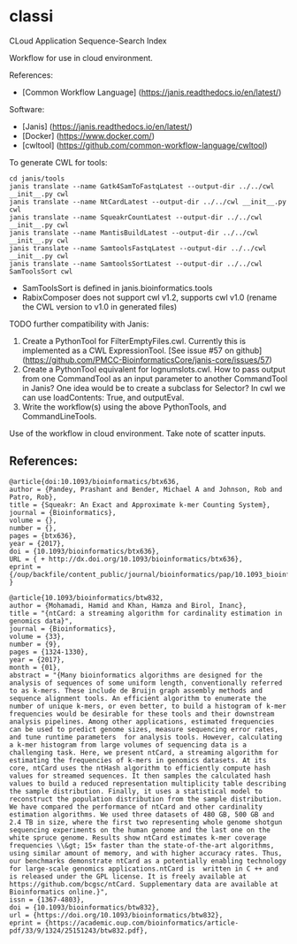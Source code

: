 # classi
CLoud Application Sequence-Search Index

Workflow for use in cloud environment.

References:
* [Common Workflow Language] (https://janis.readthedocs.io/en/latest/)

Software:
* [Janis] (https://janis.readthedocs.io/en/latest/)
* [Docker] (https://www.docker.com/)
* [cwltool] (https://github.com/common-workflow-language/cwltool)

To generate CWL for tools:
```
cd janis/tools
janis translate --name Gatk4SamToFastqLatest --output-dir ../../cwl __init__.py cwl
janis translate --name NtCardLatest --output-dir ../../cwl __init__.py cwl
janis translate --name SqueakrCountLatest --output-dir ../../cwl __init__.py cwl
janis translate --name MantisBuildLatest --output-dir ../../cwl __init__.py cwl
janis translate --name SamtoolsFastqLatest --output-dir ../../cwl __init__.py cwl
janis translate --name SamtoolsSortLatest --output-dir ../../cwl SamToolsSort cwl
```
* SamToolsSort is defined in janis.bioinformatics.tools
* RabixComposer does not support cwl v1.2, supports cwl v1.0 (rename the CWL version to v1.0 in generated files)


TODO further compatibility with Janis:
1. Create a PythonTool for FilterEmptyFiles.cwl.  Currently this is implemented as a CWL ExpressionTool.  [See issue #57 on github] (https://github.com/PMCC-BioinformaticsCore/janis-core/issues/57)
2. Create a PythonTool equivalent for lognumslots.cwl.  How to pass output from one CommandTool as an input parameter to another CommandTool in Janis?  One idea would be to create a subclass for Selector?  In cwl we can use loadContents: True, and outputEval.
3. Write the workflow(s) using the above PythonTools, and CommandLineTools.

Use of the workflow in cloud environment.  Take note of scatter inputs.


## References:

```
@article{doi:10.1093/bioinformatics/btx636,
author = {Pandey, Prashant and Bender, Michael A and Johnson, Rob and Patro, Rob},
title = {Squeakr: An Exact and Approximate k-mer Counting System},
journal = {Bioinformatics},
volume = {},
number = {},
pages = {btx636},
year = {2017},
doi = {10.1093/bioinformatics/btx636},
URL = { + http://dx.doi.org/10.1093/bioinformatics/btx636},
eprint = {/oup/backfile/content_public/journal/bioinformatics/pap/10.1093_bioinformatics_btx636/1/btx636.pdf}
}
```

```
@article{10.1093/bioinformatics/btw832,
author = {Mohamadi, Hamid and Khan, Hamza and Birol, Inanc},
title = "{ntCard: a streaming algorithm for cardinality estimation in genomics data}",
journal = {Bioinformatics},
volume = {33},
number = {9},
pages = {1324-1330},
year = {2017},
month = {01},
abstract = "{Many bioinformatics algorithms are designed for the analysis of sequences of some uniform length, conventionally referred to as k-mers. These include de Bruijn graph assembly methods and sequence alignment tools. An efficient algorithm to enumerate the number of unique k-mers, or even better, to build a histogram of k-mer frequencies would be desirable for these tools and their downstream analysis pipelines. Among other applications, estimated frequencies can be used to predict genome sizes, measure sequencing error rates, and tune runtime parameters  for analysis tools. However, calculating a k-mer histogram from large volumes of sequencing data is a challenging task. Here, we present ntCard, a streaming algorithm for estimating the frequencies of k-mers in genomics datasets. At its core, ntCard uses the ntHash algorithm to efficiently compute hash values for streamed sequences. It then samples the calculated hash values to build a reduced representation multiplicity table describing the sample distribution. Finally, it uses a statistical model to reconstruct the population distribution from the sample distribution. We have compared the performance of ntCard and other cardinality estimation algorithms. We used three datasets of 480 GB, 500 GB and 2.4 TB in size, where the first two representing whole genome shotgun sequencing experiments on the human genome and the last one on the white spruce genome. Results show ntCard estimates k-mer coverage frequencies \\&gt; 15× faster than the state-of-the-art algorithms, using similar amount of memory, and with higher accuracy rates. Thus,  our benchmarks demonstrate ntCard as a potentially enabling technology for large-scale genomics applications.ntCard is  written in C ++ and is released under the GPL license. It is freely available at https://github.com/bcgsc/ntCard. Supplementary data are available at Bioinformatics online.}",
issn = {1367-4803},
doi = {10.1093/bioinformatics/btw832},
url = {https://doi.org/10.1093/bioinformatics/btw832},
eprint = {https://academic.oup.com/bioinformatics/article-pdf/33/9/1324/25151243/btw832.pdf},
```

